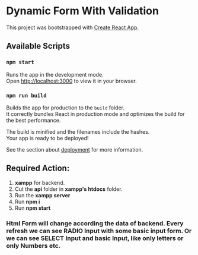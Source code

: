 # Dynamic Form With Validation

This project was bootstrapped with [Create React App](https://github.com/facebook/create-react-app).

## Available Scripts

### `npm start`

Runs the app in the development mode.\
Open [http://localhost:3000](http://localhost:3000) to view it in your browser.

### `npm run build`

Builds the app for production to the `build` folder.\
It correctly bundles React in production mode and optimizes the build for the best performance.

The build is minified and the filenames include the hashes.\
Your app is ready to be deployed!

See the section about [deployment](https://facebook.github.io/create-react-app/docs/deployment) for more information.

## Required Action:

1. **xampp** for backend.
2. Cut the **api** folder in **xampp's htdocs** folder.
3. Run the **xampp server**
4. Run **npm i**
5. Run **npm start**

### Html Form will change according the data of backend. Every refresh we can see RADIO Input with some basic input form. Or we can see SELECT Input and basic Input, like only letters or only Numbers etc.
